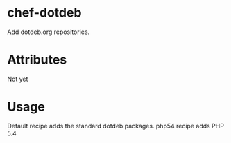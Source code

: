 chef-dotdeb
===========

Add dotdeb.org repositories.

Attributes
==========

Not yet

Usage
=====

Default recipe adds the standard dotdeb packages.
php54 recipe adds PHP 5.4
